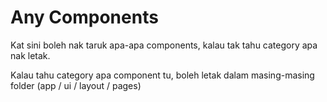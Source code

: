 # Any Components

Kat sini boleh nak taruk apa-apa components, kalau tak tahu category apa nak letak.

Kalau tahu category apa component tu, boleh letak dalam masing-masing folder (app / ui / layout / pages)
